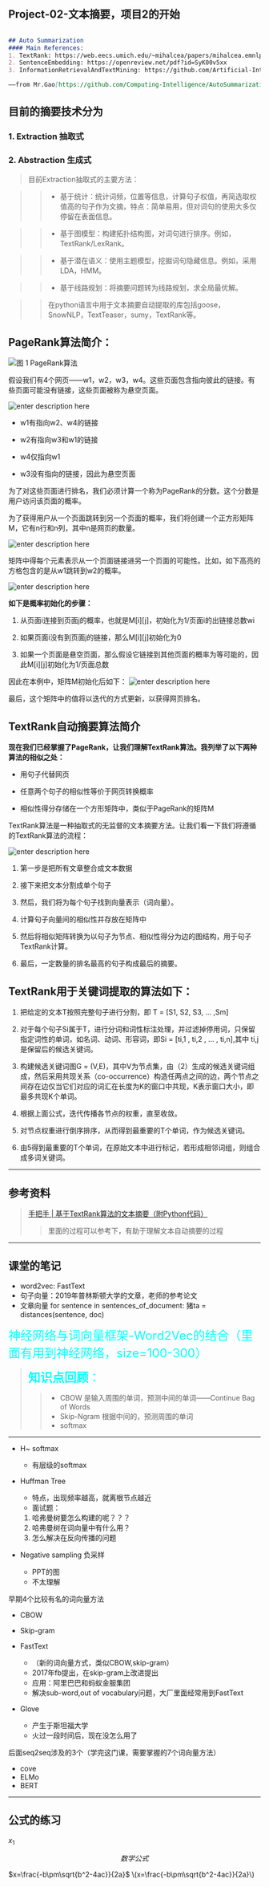 
## Project-02-文本摘要，项目2的开始
```markdown

## Auto Summarization
#### Main References: 
1. TextRank: https://web.eecs.umich.edu/~mihalcea/papers/mihalcea.emnlp04.pdf
2. SentenceEmbedding: https://openreview.net/pdf?id=SyK00v5xx
3. InformationRetrievalAndTextMining: https://github.com/Artificial-Intelligence-for-NLP-Chinese/References/tree/master/information-retrieve

——from Mr.Gao[https://github.com/Computing-Intelligence/AutoSummarization]
```

## 目前的摘要技术分为
### 1. Extraction 抽取式
### 2. Abstraction 生成式

> 目前Extraction抽取式的主要方法：

>> - 基于统计：统计词频，位置等信息，计算句子权值，再简选取权值高的句子作为文摘，特点：简单易用，但对词句的使用大多仅停留在表面信息。

>> - 基于图模型：构建拓扑结构图，对词句进行排序。例如，TextRank/LexRank。

>> - 基于潜在语义：使用主题模型，挖掘词句隐藏信息。例如，采用LDA，HMM。

>> - 基于线路规划：将摘要问题转为线路规划，求全局最优解。

>> 在python语言中用于文本摘要自动提取的库包括goose，SnowNLP，TextTeaser，sumy，TextRank等。


## PageRank算法简介：

![图 1 PageRank算法](https://www.github.com/Valuebai/my-markdown-img/raw/master/小书匠/1569569319714.png)


假设我们有4个网页——w1，w2，w3，w4。这些页面包含指向彼此的链接。有些页面可能没有链接，这些页面被称为悬空页面。

![enter description here](https://www.github.com/Valuebai/my-markdown-img/raw/master/小书匠/1569569411160.png)

- w1有指向w2、w4的链接

- w2有指向w3和w1的链接

- w4仅指向w1

- w3没有指向的链接，因此为悬空页面


为了对这些页面进行排名，我们必须计算一个称为PageRank的分数。这个分数是用户访问该页面的概率。

为了获得用户从一个页面跳转到另一个页面的概率，我们将创建一个正方形矩阵M，它有n行和n列，其中n是网页的数量。

![enter description here](https://www.github.com/Valuebai/my-markdown-img/raw/master/小书匠/1569569472985.png)


矩阵中得每个元素表示从一个页面链接进另一个页面的可能性。比如，如下高亮的方格包含的是从w1跳转到w2的概率。

![enter description here](https://www.github.com/Valuebai/my-markdown-img/raw/master/小书匠/1569569512404.png)

**如下是概率初始化的步骤：**

1. 从页面i连接到页面j的概率，也就是M[i][j]，初始化为1/页面i的出链接总数wi 

2. 如果页面i没有到页面j的链接，那么M[i][j]初始化为0

3. 如果一个页面是悬空页面，那么假设它链接到其他页面的概率为等可能的，因此M[i][j]初始化为1/页面总数

因此在本例中，矩阵M初始化后如下：
![enter description here](https://www.github.com/Valuebai/my-markdown-img/raw/master/小书匠/1569569625983.png)

最后，这个矩阵中的值将以迭代的方式更新，以获得网页排名。



## TextRank自动摘要算法简介

**现在我们已经掌握了PageRank，让我们理解TextRank算法。我列举了以下两种算法的相似之处：**

- 用句子代替网页

- 任意两个句子的相似性等价于网页转换概率

- 相似性得分存储在一个方形矩阵中，类似于PageRank的矩阵M


TextRank算法是一种抽取式的无监督的文本摘要方法。让我们看一下我们将遵循的TextRank算法的流程：

![enter description here](https://www.github.com/Valuebai/my-markdown-img/raw/master/小书匠/1569570219876.png)


1. 第一步是把所有文章整合成文本数据

2. 接下来把文本分割成单个句子

3. 然后，我们将为每个句子找到向量表示（词向量）。

4. 计算句子向量间的相似性并存放在矩阵中

5. 然后将相似矩阵转换为以句子为节点、相似性得分为边的图结构，用于句子TextRank计算。

6. 最后，一定数量的排名最高的句子构成最后的摘要。


## TextRank用于关键词提取的算法如下：


1. 把给定的文本T按照完整句子进行分割，即 T = [S1, S2, S3, ... ,Sm]

2. 对于每个句子Si属于T，进行分词和词性标注处理，并过滤掉停用词，只保留指定词性的单词，如名词、动词、形容词，即Si = [ti,1 , ti,2 , ... , ti,n],其中 ti,j 是保留后的候选关键词。

3. 构建候选关键词图G = (V,E)，其中V为节点集，由（2）生成的候选关键词组成，然后采用共现关系（co-occurrence）构造任两点之间的边，两个节点之间存在边仅当它们对应的词汇在长度为K的窗口中共现，K表示窗口大小，即最多共现K个单词。

4. 根据上面公式，迭代传播各节点的权重，直至收敛。

5. 对节点权重进行倒序排序，从而得到最重要的T个单词，作为候选关键词。

6. 由5得到最重要的T个单词，在原始文本中进行标记，若形成相邻词组，则组合成多词关键词。


---
## 参考资料
> [手把手 | 基于TextRank算法的文本摘要（附Python代码）](https://mp.weixin.qq.com/s?__biz=MjM5MTQzNzU2NA==&mid=2651666276&idx=3&sn=fbd030dda4318ca328fcf918fc1df1e3&chksm=bd4c10f78a3b99e1b6ebfe362a969f36f39e72ce93336bf3fe4fa03b237120156a82c8becfd4&mpshare=1&scene=1&srcid=0926aQxlE7uoNlUkHMjmqwpV&sharer_sharetime=1569463898414&sharer_shareid=7429dfbe8eeefb16193f3b889173524e&key=1d1ca7b6df234b6eb8721eb961bac936b31eea52d6df0f9da7f23ed3ac6a644973c0ce22b6d73db01420f94551b51ba4ff3373167795ed451f3c89779f5c0ab3936d1403bee433d2c0815daaab647ab5&ascene=1&uin=MTE2NTM1NQ%3D%3D&devicetype=Windows+10&version=62070141&lang=zh_CN&pass_ticket=FjR0fPMrSxrRHa7VbnHhBJ%2BAFLgOTXEKsBcxoKN7PN8%3D)
>> 里面的过程可以参考下，有助于理解文本自动摘要的过程














---
## 课堂的笔记
- word2vec: FastText
- 句子向量：2019年普林斯顿大学的文章，老师的参考论文
- 文章向量
for sentence in sentences_of_document:
    猪ta = distances(sentence, doc)

<font color=#00ffff size=5>神经网络与词向量框架-Word2Vec的结合（里面有用到神经网络，size=100-300）</font>

> <font color=#00ffff size=5>**知识点回顾**：</font>
>> - CBOW 是输入周围的单词，预测中间的单词——Continue Bag of Words
>> - Skip-Ngram 根据中间的，预测周围的单词
>> - softmax

---

- H~ softmax
  - 有层级的softmax

- Huffman Tree
  - 特点，出现频率越高，就离根节点越近
  - 面试题：
  1. 哈弗曼树要怎么构建的呢？？？
  2. 哈弗曼树在词向量中有什么用？
  3. 怎么解决在反向传播的问题
  
- Negative sampling 负采样
  - PPT的图
  - 不太理解 

早期4个比较有名的词向量方法
- CBOW
- Skip-gram

- FastText
  - （新的词向量方式，类似CBOW,skip-gram）
  - 2017年fb提出，在skip-gram上改进提出
  - 应用：阿里巴巴和蚂蚁金服集团
  - 解决sub-word,out of vocabulary问题，大厂里面经常用到FastText
  
- Glove
  - 产生于斯坦福大学
  - 火过一段时间后，现在没怎么用了

后面seq2seq涉及的3个（学完这门课，需要掌握的7个词向量方法）
- cove
- ELMo
- BERT

---
## 公式的练习

$x_1$

$$数学公式$$

$x=\frac{-b\pm\sqrt{b^2-4ac}}{2a}$
\\(x=\frac{-b\pm\sqrt{b^2-4ac}}{2a}\\)